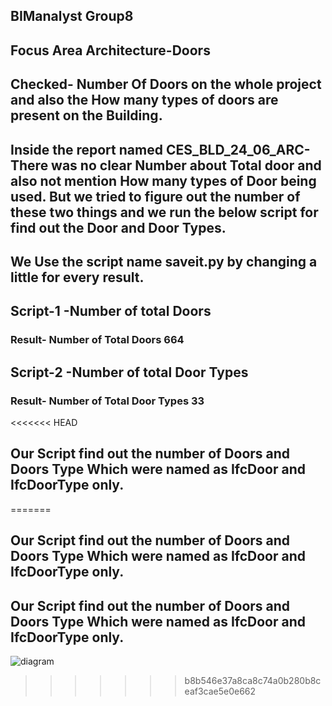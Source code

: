 ## BIManalyst Group8
## Focus Area Architecture-Doors
## Checked- Number Of Doors on the whole project and also the How many types of doors are present on the Building.

## Inside the report named CES_BLD_24_06_ARC-There was no clear Number about Total door and also not mention How many types of Door being used. But we tried to figure out the number of these two things and we run the below script for find out the Door and Door Types.
## We Use the script name saveit.py by changing a little for every result.
 
## Script-1 -Number of total Doors

### Result- Number of Total Doors 664

## Script-2 -Number of total Door Types

### Result- Number of Total Door Types 33

<<<<<<< HEAD
## Our Script find out the number of Doors and Doors Type Which  were named as IfcDoor and IfcDoorType only.
=======
## Our Script find out the number of Doors and Doors Type Which  were named as IfcDoor and IfcDoorType only.

## Our Script find out the number of Doors and Doors Type Which  were named as IfcDoor and IfcDoorType only.

![diagram](https://github.com/user-attachments/assets/fee9b707-b160-4ce1-8003-27b01b9902d4)
>>>>>>> b8b546e37a8ca8c74a0b280b8ceaf3cae5e0e662
